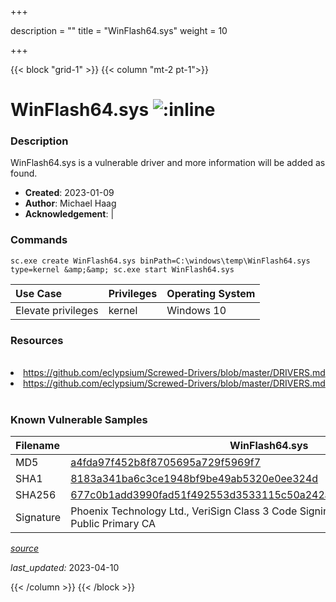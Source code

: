 +++

description = ""
title = "WinFlash64.sys"
weight = 10

+++


{{< block "grid-1" >}}
{{< column "mt-2 pt-1">}}


# WinFlash64.sys ![:inline](/images/twitter_verified.png) 


### Description

WinFlash64.sys is a vulnerable driver and more information will be added as found.

- **Created**: 2023-01-09
- **Author**: Michael Haag
- **Acknowledgement**:  | [](https://twitter.com/)

### Commands

```
sc.exe create WinFlash64.sys binPath=C:\windows\temp\WinFlash64.sys type=kernel &amp;&amp; sc.exe start WinFlash64.sys
```

| Use Case | Privileges | Operating System | 
|:---- | ---- | ---- |
| Elevate privileges | kernel | Windows 10 |

### Resources
<br>
<li><a href=" https://github.com/eclypsium/Screwed-Drivers/blob/master/DRIVERS.md"> https://github.com/eclypsium/Screwed-Drivers/blob/master/DRIVERS.md</a></li>
<li><a href="https://github.com/eclypsium/Screwed-Drivers/blob/master/DRIVERS.md">https://github.com/eclypsium/Screwed-Drivers/blob/master/DRIVERS.md</a></li>
<br>

### Known Vulnerable Samples

| Filename | WinFlash64.sys |
|:---- | ---- | 
| MD5 | <a href="https://www.virustotal.com/gui/file/a4fda97f452b8f8705695a729f5969f7">a4fda97f452b8f8705695a729f5969f7</a> |
| SHA1 | <a href="https://www.virustotal.com/gui/file/8183a341ba6c3ce1948bf9be49ab5320e0ee324d">8183a341ba6c3ce1948bf9be49ab5320e0ee324d</a> |
| SHA256 | <a href="https://www.virustotal.com/gui/file/677c0b1add3990fad51f492553d3533115c50a242a919437ccb145943011d2bf">677c0b1add3990fad51f492553d3533115c50a242a919437ccb145943011d2bf</a> |
| Signature | Phoenix Technology Ltd., VeriSign Class 3 Code Signing 2004 CA, VeriSign Class 3 Public Primary CA   |


[*source*](https://github.com/magicsword-io/LOLDrivers/tree/main/yaml/winflash64.yaml)

*last_updated:* 2023-04-10








{{< /column >}}
{{< /block >}}

